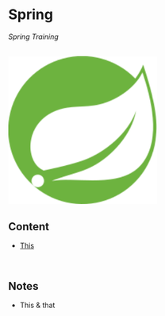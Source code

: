 # Spring
*Spring Training*

<br>

<img src="./resources/spring-icon.svg" alt="Spring Logo" width=300>

<br>

## Content
* [This](./content/this.md)

<br>

## Notes
* This & that